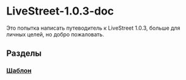 # LiveStreet-1.0.3-doc
Это попытка написать путеводитель к LiveStreet 1.0.3, больше для личных целей, но добро пожаловать.

## Разделы
### [Шаблон](Шаблон.md)
